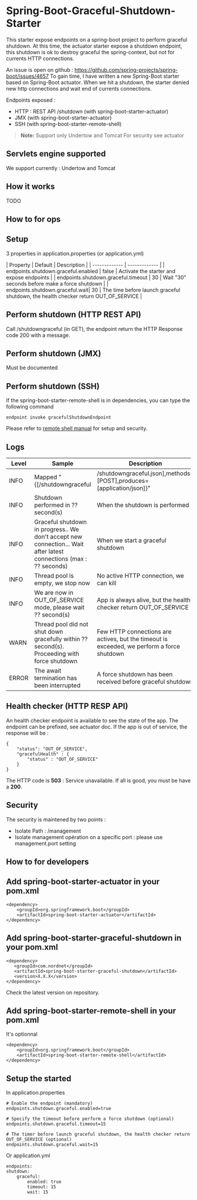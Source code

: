 Spring-Boot-Graceful-Shutdown-Starter
===================


This starter expose endpoints on a spring-boot project to perform graceful shutdown.
At this time, the actuator starter expose a shutdown endpoint, this shutdown is ok to destroy graceful the spring-context, but not for currents HTTP connections.

An issue is open on github : https://github.com/spring-projects/spring-boot/issues/4657
To gain time, I have written a new Spring-Boot starter based on Spring-Boot actuator. When we hit a shutdown, the starter denied new http connections and wait end of currents connections.

Endpoints exposed :
- HTTP : REST API /shutdown (with spring-boot-starter-actuator)
- JMX (with spring-boot-starter-actuator)
- SSH (with spring-boot-starter-remote-shell)

> **Note:**
> Support only Undertow and Tomcat
> For security see actuator

Servlets engine supported
-------------
We support currently : Undertow and Tomcat

How it works
-------------
TODO

How to for ops
-------------

Setup
-----
3 properties in application.properties (or application.yml)

| Property  | Default | Description |
| ------------- | ------------- |
| endpoints.shutdown.graceful.enabled  | false  | Activate the starter and expose endpoints |
| endpoints.shutdown.graceful.timeout | 30 | Wait "30" seconds before make a force shutdown |
| endpoints.shutdown.graceful.wait| 30 | The time before launch graceful shutdown, the health checker return OUT_OF_SERVICE |

Perform shutdown (HTTP REST API)
-----
Call /shutdowngraceful (in GET), the endpoint return the HTTP Response code 200 with a message.

Perform shutdown (JMX)
-----
Must be documented

Perform shutdown (SSH)
-----
If the spring-boot-starter-remote-shell is in dependencies, you can type the following command

    endpoint invoke gracefulShutdownEndpoint

Please refer to [remote shell manual](http://docs.spring.io/spring-boot/docs/current/reference/html/production-ready-remote-shell.html) for setup and security.

Logs
-----
| Level | Sample | Description |
| ------------- | ------------- | ------------- |
| INFO | Mapped "{[/shutdowngraceful | /shutdowngraceful.json],methods=[POST],produces=[application/json]}" | 	If graceful shutdown starter is enabled |
| INFO | Shutdown performed in ?? second(s) | When the shutdown is performed |
| INFO | Graceful shutdown in progress.. We don't accept new connection... Wait after latest connections (max : ?? seconds) | When we start a graceful shutdown |
| INFO | Thread pool is empty, we stop now | No active HTTP connection, we can kill |
| INFO | We are now in OUT_OF_SERVICE mode, please wait ?? second(s) | App is always alive, but the health checker return OUT_OF_SERVICE |
| WARN | Thread pool did not shut down gracefully within ?? second(s). Proceeding with force shutdown | Few HTTP connections are actives, but the timeout is exceeded, we perform a force shutdown |
| ERROR | The await termination has been interrupted | A force shutdown has been received before graceful shutdown |

Health checker (HTTP RESP API)
-----
An health checker endpoint is available to see the state of the app. The endpoint can be prefixed, see actuator doc. If the app is out of service, the response will be :

    {
	    "status": "OUT_OF_SERVICE",
	    "gracefulHealth" : {
		    "status" : "OUT_OF_SERVICE"
		}
	}
The HTTP code is **503** : Service unavailable. If all is good, you must be have a **200**.

Security
-----
The security is maintened by two points :

 - Isolate Path : /management
 - Isolate management opération on a specific port : please use management.port setting

How to for developers
-------------

Add spring-boot-starter-actuator in your pom.xml
-----

    <dependency>
	    <groupId>org.springframework.boot</groupId>
	    <artifactId>spring-boot-starter-actuator</artifactId>
	</dependency>

Add spring-boot-starter-graceful-shutdown in your pom.xml
-----

    <dependency>
	   <groupId>com.nordnet</groupId>
	   <artifactId>spring-boot-starter-graceful-shutdown</artifactId>
	   <version>X.X.X</version>
	</dependency>
Check the latest version on repository.

Add spring-boot-starter-remote-shell in your pom.xml
-----
It's optionnal

    <dependency>
	    <groupId>org.springframework.boot</groupId>
	    <artifactId>spring-boot-starter-remote-shell</artifactId>
	</dependency>

Setup the started
-----
In application.properties

    # Enable the endpoint (mandatory)
	endpoints.shutdown.graceful.enabled=true
 
	# Specify the timeout before perform a force shutdown (optional)
	endpoints.shutdown.graceful.timeout=15
  
	# The timer before launch graceful shutdown, the health checker return OUT_OF_SERVICE (optional)
	endpoints.shutdown.graceful.wait=15

Or application.yml

    endpoints:
    shutdown:
        graceful:
            enabled: true
            timeout: 15
            wait: 15